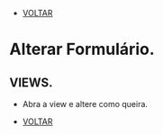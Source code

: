 - [VOLTAR](documentatian.md)
# Alterar Formulário.
## VIEWS.
- Abra a view e altere como queira.

- [VOLTAR](documentatian.md)